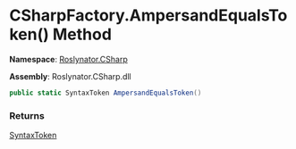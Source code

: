 # CSharpFactory\.AmpersandEqualsToken\(\) Method

**Namespace**: [Roslynator.CSharp](../../README.md)

**Assembly**: Roslynator\.CSharp\.dll

```csharp
public static SyntaxToken AmpersandEqualsToken()
```

### Returns

[SyntaxToken](https://docs.microsoft.com/en-us/dotnet/api/microsoft.codeanalysis.syntaxtoken)

